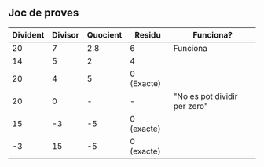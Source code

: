  ## Joc de proves
 
 |Divident | Divisor|Quocient |Residu|Funciona? |
 |------------ | ------------- | ------------- | ------------- | ------------- |
 |20|7 |2.8|6 |Funciona |
 |14|5 |2|4 | |
 |20|4 |5| 0 (Exacte) | |
 |20|0 | - | - | "No es pot dividir per zero" |
 |15|-3 |-5|0 (exacte) | |
 |-3|15 |-5| 0 (exacte) | |

